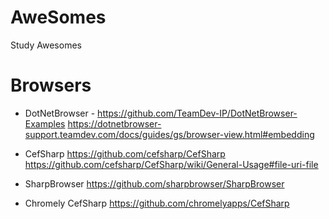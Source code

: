 # AweSomes
Study Awesomes

# Browsers

- DotNetBrowser  - 
    https://github.com/TeamDev-IP/DotNetBrowser-Examples 
    https://dotnetbrowser-support.teamdev.com/docs/guides/gs/browser-view.html#embedding

- CefSharp 
    https://github.com/cefsharp/CefSharp
    https://github.com/cefsharp/CefSharp/wiki/General-Usage#file-uri-file
    
    
- SharpBrowser 
    https://github.com/sharpbrowser/SharpBrowser
    
- Chromely CefSharp
    https://github.com/chromelyapps/CefSharp
    


